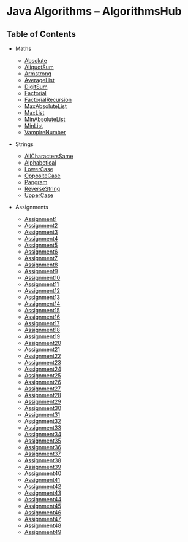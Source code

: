 # Java Algorithms – AlgorithmsHub

## Table of Contents

* Maths
  * [Absolute](https://github.com/algorithmshub/Java/tree/main/Maths/Absolute)
  * [AliquotSum](https://github.com/algorithmshub/Java/tree/main/Maths/AliquotSum)
  * [Armstrong](https://github.com/algorithmshub/Java/tree/main/Maths/Armstrong)
  * [AverageList](https://github.com/algorithmshub/Java/tree/main/Maths/AverageList)
  * [DigitSum](https://github.com/algorithmshub/Java/tree/main/Maths/DigitSum)
  * [Factorial](https://github.com/algorithmshub/Java/tree/main/Maths/Factorial)
  * [FactorialRecursion](https://github.com/algorithmshub/Java/tree/main/Maths/FactorialRecursion)
  * [MaxAbsoluteList](https://github.com/algorithmshub/Java/tree/main/Maths/MaxAbsoluteList)
  * [MaxList](https://github.com/algorithmshub/Java/tree/main/Maths/MaxList)
  * [MinAbsoluteList](https://github.com/algorithmshub/Java/tree/main/Maths/MinAbsoluteList)
  * [MinList](https://github.com/algorithmshub/Java/tree/main/Maths/MinList)
  * [VampireNumber](https://github.com/algorithmshub/Java/tree/main/Maths/VampireNumber)

* Strings
  * [AllCharactersSame](https://github.com/algorithmshub/Java/tree/main/Strings/AllCharactersSame)
  * [Alphabetical](https://github.com/algorithmshub/Java/tree/main/Strings/Alphabetical)
  * [LowerCase](https://github.com/algorithmshub/Java/tree/main/Strings/LowerCase)
  * [OppositeCase](https://github.com/algorithmshub/Java/tree/main/Strings/OppositeCase)
  * [Pangram](https://github.com/algorithmshub/Java/tree/main/Strings/Pangram)
  * [ReverseString](https://github.com/algorithmshub/Java/tree/main/Strings/ReverseString)
  * [UpperCase](https://github.com/algorithmshub/Java/tree/main/Strings/UpperCase)

* Assignments
  * [Assignment1](https://github.com/algorithmshub/Java/tree/main/Assignments/Assignment1)
  * [Assignment2](https://github.com/algorithmshub/Java/tree/main/Assignments/Assignment2)
  * [Assignment3](https://github.com/algorithmshub/Java/tree/main/Assignments/Assignment3)
  * [Assignment4](https://github.com/algorithmshub/Java/tree/main/Assignments/Assignment4)
  * [Assignment5](https://github.com/algorithmshub/Java/tree/main/Assignments/Assignment5)
  * [Assignment6](https://github.com/algorithmshub/Java/tree/main/Assignments/Assignment6)
  * [Assignment7](https://github.com/algorithmshub/Java/tree/main/Assignments/Assignment7)
  * [Assignment8](https://github.com/algorithmshub/Java/tree/main/Assignments/Assignment8)
  * [Assignment9](https://github.com/algorithmshub/Java/tree/main/Assignments/Assignment9)
  * [Assignment10](https://github.com/algorithmshub/Java/tree/main/Assignments/Assignment10)
  * [Assignment11](https://github.com/algorithmshub/Java/tree/main/Assignments/Assignment11)
  * [Assignment12](https://github.com/algorithmshub/Java/tree/main/Assignments/Assignment12)
  * [Assignment13](https://github.com/algorithmshub/Java/tree/main/Assignments/Assignment13) <!-- TODO -->
  * [Assignment14](https://github.com/algorithmshub/Java/tree/main/Assignments/Assignment14)
  * [Assignment15](https://github.com/algorithmshub/Java/tree/main/Assignments/Assignment15)
  * [Assignment16](https://github.com/algorithmshub/Java/tree/main/Assignments/Assignment16)
  * [Assignment17](https://github.com/algorithmshub/Java/tree/main/Assignments/Assignment17)
  * [Assignment18](https://github.com/algorithmshub/Java/tree/main/Assignments/Assignment18)
  * [Assignment19](https://github.com/algorithmshub/Java/tree/main/Assignments/Assignment19)
  * [Assignment20](https://github.com/algorithmshub/Java/tree/main/Assignments/Assignment20)
  * [Assignment21](https://github.com/algorithmshub/Java/tree/main/Assignments/Assignment21) <!-- TODO -->
  * [Assignment22](https://github.com/algorithmshub/Java/tree/main/Assignments/Assignment22) <!-- TODO -->
  * [Assignment23](https://github.com/algorithmshub/Java/tree/main/Assignments/Assignment23) <!-- TODO -->
  * [Assignment24](https://github.com/algorithmshub/Java/tree/main/Assignments/Assignment24)
  * [Assignment25](https://github.com/algorithmshub/Java/tree/main/Assignments/Assignment25)
  * [Assignment26](https://github.com/algorithmshub/Java/tree/main/Assignments/Assignment26)
  * [Assignment27](https://github.com/algorithmshub/Java/tree/main/Assignments/Assignment27)
  * [Assignment28](https://github.com/algorithmshub/Java/tree/main/Assignments/Assignment28)
  * [Assignment29](https://github.com/algorithmshub/Java/tree/main/Assignments/Assignment29)
  * [Assignment30](https://github.com/algorithmshub/Java/tree/main/Assignments/Assignment30)
  * [Assignment31](https://github.com/algorithmshub/Java/tree/main/Assignments/Assignment31)
  * [Assignment32](https://github.com/algorithmshub/Java/tree/main/Assignments/Assignment32)
  * [Assignment33](https://github.com/algorithmshub/Java/tree/main/Assignments/Assignment33)
  * [Assignment34](https://github.com/algorithmshub/Java/tree/main/Assignments/Assignment34)
  * [Assignment35](https://github.com/algorithmshub/Java/tree/main/Assignments/Assignment35)
  * [Assignment36](https://github.com/algorithmshub/Java/tree/main/Assignments/Assignment36)
  * [Assignment37](https://github.com/algorithmshub/Java/tree/main/Assignments/Assignment37)
  * [Assignment38](https://github.com/algorithmshub/Java/tree/main/Assignments/Assignment38)
  * [Assignment39](https://github.com/algorithmshub/Java/tree/main/Assignments/Assignment39)
  * [Assignment40](https://github.com/algorithmshub/Java/tree/main/Assignments/Assignment40)
  * [Assignment41](https://github.com/algorithmshub/Java/tree/main/Assignments/Assignment41)
  * [Assignment42](https://github.com/algorithmshub/Java/tree/main/Assignments/Assignment42)
  * [Assignment43](https://github.com/algorithmshub/Java/tree/main/Assignments/Assignment43)
  * [Assignment44](https://github.com/algorithmshub/Java/tree/main/Assignments/Assignment44)
  * [Assignment45](https://github.com/algorithmshub/Java/tree/main/Assignments/Assignment45)
  * [Assignment46](https://github.com/algorithmshub/Java/tree/main/Assignments/Assignment46)
  * [Assignment47](https://github.com/algorithmshub/Java/tree/main/Assignments/Assignment47)
  * [Assignment48](https://github.com/algorithmshub/Java/tree/main/Assignments/Assignment48)
  * [Assignment49](https://github.com/algorithmshub/Java/tree/main/Assignments/Assignment49)

<!--

README.md

java File.java

-->

